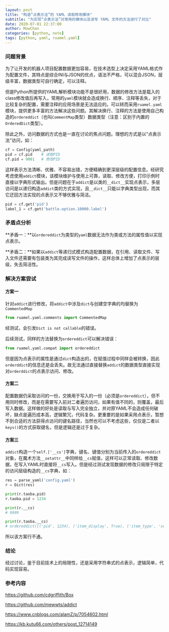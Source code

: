 ```yaml
---
layout: post
title: "构造“点表示法”的 YAML 读取修改模块"
subtitle: "为实现“点表示法”对常用的模块以及读写 YAML 文件的方法进行了对比"
date: 2020-07-01 22:37:00
author: MowChan
categories: [python, note]
tags: [python, yaml, ruamel.yaml]
---
```


### 问题背景

为了让开发的机器人项目配置数据更加容易，在技术选型上决定采用YAML格式作为配置文件，其特点是综合INI与JSON的优点，语法不严格，可以混合JSON，层级丰富，数据类型可自行确定，可以注释。

但是Python所提供的YAML解析模块功能不是很好用，数据的修改方法是载入的class修改值后再写入，常用的`yaml`模块就会造成换行、顺序、注释等丢失，对于比较复杂的配置，需要注释的应用场景是无法适应的。可以转而采用`ruamel.yaml`模块，提供更多丰富的方法解决这些问题。其解决换行、注释的方法是使用自己构造的`ordereddict`（也叫`CommentMap`类型）数据类型（注意：区别于内置的`OrderedDict`类型）。

除此之外，访问数据的方式也是一直在讨论的焦点问题。理想的方式是以“点表示法”访问，如：

```python
cf = Config(yaml_path)
pid = cf.pid	# 读取PID
cf.pid = 9001	# 修改PID
```

这样表示方法清晰、优雅、不容易出错，方便精确到更深层级的配置信息。经研究考虑使用`addict`模块，该模块维护与使用上可靠，读取、修改方便，打印示例时直接以字典形式输出。但是问题在于`addict`是以类的`__dict__`实现点表示，多层访问是以递归构造`addict`类的方式实现，且`__dict__`只能以字典类型出现，而其它迂回方法实现的点表示又不够优雅与简洁。

```python
pid = cf.get('pid')
label_1 = cf.get('battle.option.10000.label')
```



### 矛盾点分析

**矛盾一：**以`ordereddict`为类型的`yaml`数据无法作为类或方法的属性值以实现点表示。

**矛盾二：**如果以`addict`等递归式模式构造配置数据，在引用、读取文件、写入文件还需要有包装类为其完成读写文件的操作，这样总体上增加了点表示的层级，失去简洁性。



### 解决方案尝试

#### 方案一

针对`addict`进行修改，将`addict`中涉及`dict`与创建空字典的均替换为`CommentedMap`

```python
from ruamel.yaml.comments import CommentedMap
```

经测试，会引发`Dict is not callable`的错误。

后续测试，同样的方法替换为`ordereddict`可以解决错误：

```python
from ruamel.yaml.compat import ordereddict
```

但是因为点表示的属性是通过`dict`构造出的，在赋值过程中同样会被转换，因此`orderddict`的信息还是会丢失。故无法通过直接替换`addict`的数据类型直接实现对`orderddict`的点表示访问、修改。

#### 方案二

配置数据仍采取访问的一份，交换用于写入的一份（必须是`ordereddict`），但不用同时修改，而是在需要写入前对二者遍历访问，如果有值不同的，则覆盖，最后写入数据。这样做的好处是读取与写入完全独立，并对原YAML不会造成任何破坏，缺点是遍历成本高，逻辑繁冗，代码复杂。更重要的是如果采用点表示，暂想不到合适的方法获得点访问的键名路径，当然也可以不考虑这些，仅仅是二者以`keys()`的方式获取键名，但是逻辑还是过于复杂。

#### 方案三

`addict`构造一个`self.['__cs']`字典，键名、键值分别为当前传入的`ordereddict`对象，在魔术方法`__setattr__`中同样给`__cs`赋值，这样可以正常读取、修改数据，在写入YAML时直接将`__cs`写入。但是经过测试发现数据的修改只局限于特定的访问层级构造的`__cs`字典，如：

```python
res = parse_yaml('config.yaml')
r = Dict(res)

print(r.taoba.pid)
r.taoba.pid = 1234

print(r.__cs)
# 9999

print(r.taoba.__cs)
# ordereddict([('pid', 1234), ('item_display', True), ('item_type', 'sell')])
```

所以该方案行不通。


### 结论

经过讨论，鉴于目前技术上的局限性，还是采用字符串式的点表示，逻辑简单，代码实现容易。


### 参考内容

<https://github.com/cdgriffith/Box>

<https://github.com/mewwts/addict>

<https://www.cnblogs.com/alamZ/p/7054602.html>

<https://kb.kutu66.com/others/post_12714149>
